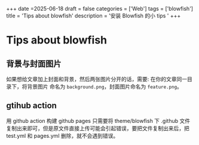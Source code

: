 +++
date =2025-06-18
draft = false
categories = ['Web']
tags = ['blowfish']
title = 'Tips about blowfish'
description = '安装 Blowfish 的小 tips '
+++

# Tips about blowfish

## 背景与封面图片

如果想给文章加上封面和背景，然后两张图片分开的话，需要:
在你的文章同一目录下，将背景图片 命名为 `background.png`，封面图片命名为 `feature.png`。

## gtihub action

用 github action 构建 github pages 只需要将 theme/blowfish 下 .github 文件复制出来即可，但是原文件直接上传可能会引起错误，要把文件复制出来后，把 test.yml 和 pages.yml 删除，就不会遇到错误。